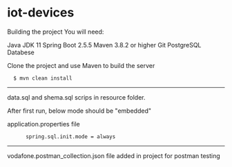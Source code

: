 # iot-devices

Building the project
You will need:

Java JDK 11
Spring Boot 2.5.5
Maven 3.8.2 or higher
Git
PostgreSQL Databese

Clone the project and use Maven to build the server

      $ mvn clean install

-------------------------


data.sql and shema.sql scrips in resource folder.

After first run, below mode should be "embedded"

application.properties file

          spring.sql.init.mode = always

-----

vodafone.postman_collection.json file added in project for postman testing







